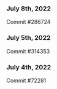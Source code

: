 ### July 8th, 2022

Commit #286724

### July 5th, 2022

Commit #314353


### July 4th, 2022

Commit #72281
